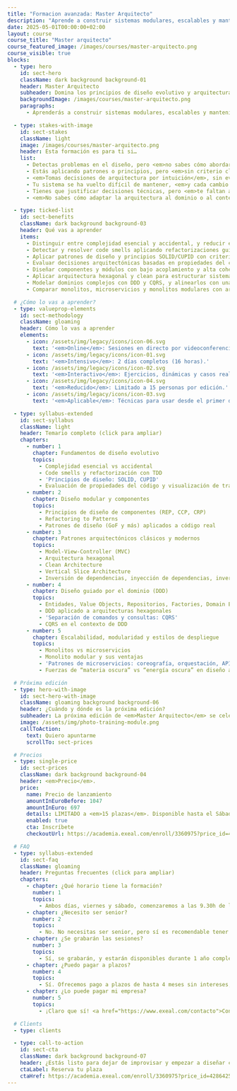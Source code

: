 ```yaml
---
title: "Formacion avanzada: Master Arquitecto"
description: "Aprende a construir sistemas modulares, escalables y mantenibles aplicando DDD, arquitectura hexagonal, CQRS, patrones de diseño y análisis de trade-offs técnicos en entornos reales."
date: 2025-05-01T00:00:00+02:00
layout: course
course_title: "Master arquitecto"
course_featured_image: /images/courses/master-arquitecto.png
course_visible: true
blocks:
  - type: hero
    id: sect-hero
    className: dark background background-01
    header: Master Arquitecto
    subheader: Domina los principios de diseño evolutivo y arquitectura de software moderna.
    backgroundImage: /images/courses/master-arquitecto.png
    paragraphs:
      - Aprenderás a construir sistemas modulares, escalables y mantenibles aplicando DDD, arquitectura hexagonal, CQRS, patrones de diseño y análisis de trade-offs técnicos en entornos reales.

  - type: stakes-with-image
    id: sect-stakes
    className: light
    image: /images/courses/master-arquitecto.png
    header: Esta formación es para ti si…
    list:
      - Detectas problemas en el diseño, pero <em>no sabes cómo abordarlos sin romper nada</em>.
      - Estás aplicando patrones o principios, pero <em>sin criterio claro ni coherencia estructural</em>.
      - <em>Tomas decisiones de arquitectura por intuición</em>, sin evaluar bien sus trade-offs.
      - Tu sistema se ha vuelto difícil de mantener, <em>y cada cambio cuesta más de lo que debería</em>.
      - Tienes que justificar decisiones técnicas, pero <em>te faltan argumentos sólidos y visuales</em>.
      - <em>No sabes cómo adaptar la arquitectura al dominio o al contexto real del producto.</em>

  - type: ticked-list
    id: sect-benefits
    className: dark background background-03
    header: Qué vas a aprender
    items:
      - Distinguir entre complejidad esencial y accidental, y reducir esta última con diseño intencional.
      - Detectar y resolver code smells aplicando refactorizaciones guiadas por TDD.
      - Aplicar patrones de diseño y principios SOLID/CUPID con criterio, no por checklist.
      - Evaluar decisiones arquitectónicas basadas en propiedades del código y sus tradeoffs.
      - Diseñar componentes y módulos con bajo acoplamiento y alta cohesión.
      - Aplicar arquitectura hexagonal y clean para estructurar sistemas sostenibles y testeables.
      - Modelar dominios complejos con DDD y CQRS, y alinearlos con una arquitectura centrada en el dominio.
      - Comparar monolitos, microservicios y monolitos modulares con argumentos técnicos sólidos.

  # ¿Cómo lo vas a aprender?
  - type: valueprop-elements
    id: sect-methodology
    className: gloaming
    header: Cómo lo vas a aprender
    elements:
      - icon: /assets/img/legacy/icons/icon-06.svg
        text: '<em>Online</em>: Sesiones en directo por videoconferencia.'
      - icon: /assets/img/legacy/icons/icon-01.svg
        text: '<em>Intensivo</em>: 2 días completos (16 horas).'
      - icon: /assets/img/legacy/icons/icon-02.svg
        text: '<em>Interactivo</em>: Ejercicios, dinámicas y casos reales.'
      - icon: /assets/img/legacy/icons/icon-04.svg
        text: '<em>Reducido</em>: Limitado a 15 personas por edición.'
      - icon: /assets/img/legacy/icons/icon-03.svg
        text: '<em>Aplicable</em>: Técnicas para usar desde el primer día.'

  - type: syllabus-extended
    id: sect-syllabus
    className: light
    header: Temario completo (click para ampliar)
    chapters:
      - number: 1
        chapter: Fundamentos de diseño evolutivo
        topics:
          - Complejidad esencial vs accidental
          - Code smells y refactorización con TDD
          - 'Principios de diseño: SOLID, CUPID'
          - Evaluación de propiedades del código y visualización de trade-offs
      - number: 2
        chapter: Diseño modular y componentes
        topics:
          - Principios de diseño de componentes (REP, CCP, CRP)
          - Refactoring to Patterns
          - Patrones de diseño (GoF y más) aplicados a código real
      - number: 3
        chapter: Patrones arquitectónicos clásicos y modernos
        topics:
          - Model-View-Controller (MVC)
          - Arquitectura hexagonal
          - Clean Architecture
          - Vertical Slice Architecture
          - Inversión de dependencias, inyección de dependencias, inversión de control
      - number: 4
        chapter: Diseño guiado por el dominio (DDD)
        topics:
          - Entidades, Value Objects, Repositorios, Factories, Domain Events
          - DDD aplicado a arquitecturas hexagonales
          - 'Separación de comandos y consultas: CQRS'
          - CQRS en el contexto de DDD
      - number: 5
        chapter: Escalabilidad, modularidad y estilos de despliegue
        topics:
          - Monolitos vs microservicios
          - Monolito modular y sus ventajas
          - 'Patrones de microservicios: coreografía, orquestación, API Composition, BFFs'
          - Fuerzas de “materia oscura” vs “energía oscura” en diseño arquitectónico (latencia, consistencia, resiliencia vs cohesión, simplicidad, velocidad de desarrollo)

  # Próxima edición
  - type: hero-with-image
    id: sect-hero-with-image
    className: gloaming background background-06
    header: ¿Cuándo y dónde es la próxima edición?
    subheader: La próxima edición de <em>Master Arquitecto</em> se celebrará <em>online</em> los días <em>viernes 6 y sábado 7 de Junio de 2025</em>.
    image: /assets/img/photo-training-module.png
    callToAction:
      text: Quiero apuntarme
      scrollTo: sect-prices

  # Precios
  - type: single-price
    id: sect-prices
    className: dark background background-04
    header: <em>Precio</em>.
    price:
      name: Precio de lanzamiento
      amountInEuroBefore: 1047
      amountInEuro: 697
      details: LIMITADO a <em>15 plazas</em>. Disponible hasta el Sábado 31/5/2025, 23:59 o <em>hasta agotar</em>.
      enabled: true
      cta: Inscríbete
      checkoutUrl: https://academia.exeal.com/enroll/3360975?price_id=4286425

  # FAQ
  - type: syllabus-extended
    id: sect-faq
    className: gloaming
    header: Preguntas frecuentes (click para ampliar)
    chapters:
      - chapter: ¿Qué horario tiene la formación?
        number: 1
        topics:
          - Ambos días, viernes y sábado, comenzaremos a las 9.30h de la mañana (horario de España peninsular). La formación se prolongará hasta las 19h de la tarde, aproximadamente. Habrá un espacio de 1:30h para comer, y pausas de 15 minutos a lo largo de la mañana y la tarde.
      - chapter: ¿Necesito ser senior?
        number: 2
        topics:
          - No. No necesitas ser senior, pero sí es recomendable tener cierta experiencia real desarrollando software. El enfoque es práctico y avanzado, pero accesible para cualquier developer que ya trabaje o haya trabajado en proyectos de verdad.
      - chapter: ¿Se grabarán las sesiones?
        number: 3
        topics:
          - Sí, se grabarán, y estarán disponibles durante 1 año completo para que puedas consultarlas cuando quieras.
      - chapter: ¿Puedo pagar a plazos?
        number: 4
        topics:
          - Sí. Ofrecemos pago a plazos de hasta 4 meses sin intereses, para que puedas ajustar la inversión a tus necesidades. <a href="https://www.exeal.com/contacto">Contacta con nosotros directamente</a> para financiar la compra.
      - chapter: ¿Lo puede pagar mi empresa?
        number: 5
        topics:
          - ¡Claro que sí! <a href="https://www.exeal.com/contacto">Contacta con nosotros directamente</a> y le facilitaremos a tu empresa la forma de pago y factura correspondiente.

  # Clients
  - type: clients

  - type: call-to-action
    id: sect-cta
    className: dark background background-07
    header: ¿Estás listo para dejar de improvisar y empezar a diseñar con criterio, intención y solidez técnica?
    ctaLabel: Reserva tu plaza
    ctaHref: https://academia.exeal.com/enroll/3360975?price_id=4286425
---
```

